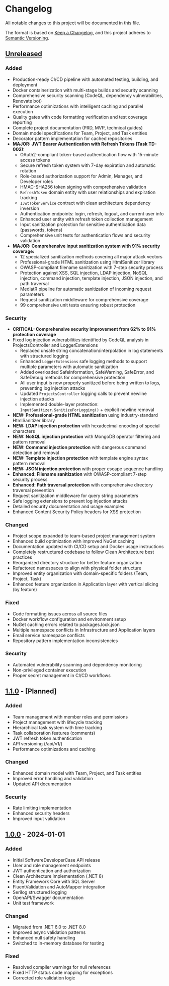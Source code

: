# Changelog

All notable changes to this project will be documented in this file.

The format is based on [Keep a Changelog](https://keepachangelog.com/en/1.1.0/),
and this project adheres to [Semantic Versioning](https://semver.org/spec/v2.0.0.html).

## [Unreleased]

### Added
- Production-ready CI/CD pipeline with automated testing, building, and deployment
- Docker containerization with multi-stage builds and security scanning
- Comprehensive security scanning (CodeQL, dependency vulnerabilities, Renovate bot)
- Performance optimizations with intelligent caching and parallel execution
- Quality gates with code formatting verification and test coverage reporting
- Complete project documentation (PRD, MVP, technical guides)
- Domain model specifications for Team, Project, and Task entities
- Decorator pattern implementation for cached repositories
- **MAJOR: JWT Bearer Authentication with Refresh Tokens (Task TD-002):**
  - OAuth2-compliant token-based authentication flow with 15-minute access tokens
  - Secure refresh token system with 7-day expiration and automatic rotation
  - Role-based authorization support for Admin, Manager, and Developer roles
  - HMAC-SHA256 token signing with comprehensive validation
  - `RefreshToken` domain entity with user relationships and expiration tracking
  - `IJwtTokenService` contract with clean architecture dependency inversion
  - Authentication endpoints: login, refresh, logout, and current user info
  - Enhanced user entity with refresh token collection management
  - Input sanitization protection for sensitive authentication data (passwords, tokens)
  - Comprehensive unit tests for authentication flows and security validation
- **MAJOR: Comprehensive input sanitization system with 91% security coverage:**
  - 12 specialized sanitization methods covering all major attack vectors
  - Professional-grade HTML sanitization using HtmlSanitizer library
  - OWASP-compliant filename sanitization with 7-step security process
  - Protection against XSS, SQL injection, LDAP injection, NoSQL injection, command injection, template injection, JSON injection, and path traversal
  - MediatR pipeline for automatic sanitization of incoming request parameters
  - Request sanitization middleware for comprehensive coverage
  - 99 comprehensive unit tests ensuring robust protection

### Security
- **CRITICAL: Comprehensive security improvement from 62% to 91% protection coverage**
- Fixed log injection vulnerabilities identified by CodeQL analysis in ProjectsController and LoggerExtensions
  - Replaced unsafe string concatenation/interpolation in log statements with structured logging
  - Enhanced `LoggerExtensions` safe logging methods to support multiple parameters with automatic sanitization
  - Added overloaded SafeInformation, SafeWarning, SafeError, and SafeDebug methods for comprehensive protection
  - All user input is now properly sanitized before being written to logs, preventing log injection attacks
  - Updated `ProjectsController` logging calls to prevent newline injection attacks
  - Implemented double-layer protection: `InputSanitizer.SanitizeForLogging()` + explicit newline removal
- **NEW: Professional-grade HTML sanitization** using industry-standard HtmlSanitizer library
- **NEW: LDAP injection protection** with hexadecimal encoding of special characters
- **NEW: NoSQL injection protection** with MongoDB operator filtering and pattern removal
- **NEW: Command injection protection** with dangerous command detection and removal
- **NEW: Template injection protection** with template engine syntax pattern removal
- **NEW: JSON injection protection** with proper escape sequence handling
- **Enhanced: Filename sanitization** with OWASP-compliant 7-step security process
- **Enhanced: Path traversal protection** with comprehensive directory traversal prevention
- Request sanitization middleware for query string parameters
- Safe logging extensions to prevent log injection attacks
- Detailed security documentation and usage examples
- Enhanced Content Security Policy headers for XSS protection

### Changed
- Project scope expanded to team-based project management system
- Enhanced build optimization with improved NuGet caching
- Documentation updated with CI/CD setup and Docker usage instructions
- Completely restructured codebase to follow Clean Architecture best practices
- Reorganized directory structure for better feature organization
- Refactored namespaces to align with physical folder structure
- Improved entity organization with domain-specific folders (Team, Project, Task)
- Enhanced feature organization in Application layer with vertical slicing (by feature)

### Fixed
- Code formatting issues across all source files
- Docker workflow configuration and environment setup
- NuGet caching errors related to packages.lock.json
- Multiple namespace conflicts in Infrastructure and Application layers
- Email service namespace conflicts
- Repository pattern implementation inconsistencies

### Security
- Automated vulnerability scanning and dependency monitoring
- Non-privileged container execution
- Proper secret management in CI/CD workflows

## [1.1.0] - [Planned]

### Added
- Team management with member roles and permissions
- Project management with lifecycle tracking
- Hierarchical task system with time tracking
- Task collaboration features (comments)
- JWT refresh token authentication
- API versioning (/api/v1/)
- Performance optimizations and caching

### Changed
- Enhanced domain model with Team, Project, and Task entities
- Improved error handling and validation
- Updated API documentation

### Security
- Rate limiting implementation
- Enhanced security headers
- Improved input validation

## [1.0.0] - 2024-01-01

### Added
- Initial SoftwareDeveloperCase API release
- User and role management endpoints
- JWT authentication and authorization
- Clean Architecture implementation (.NET 8)
- Entity Framework Core with SQL Server
- FluentValidation and AutoMapper integration
- Serilog structured logging
- OpenAPI/Swagger documentation
- Unit test framework

### Changed
- Migrated from .NET 6.0 to .NET 8.0
- Improved async validation patterns
- Enhanced null safety handling
- Switched to in-memory database for testing

### Fixed
- Resolved compiler warnings for null references
- Fixed HTTP status code mapping for exceptions
- Corrected role validation logic

[Unreleased]: https://github.com/yourusername/SoftwareDeveloperCase/compare/v1.0.0...HEAD
[1.1.0]: https://github.com/yourusername/SoftwareDeveloperCase/compare/v1.0.0...v1.1.0
[1.0.0]: https://github.com/yourusername/SoftwareDeveloperCase/releases/tag/v1.0.0

